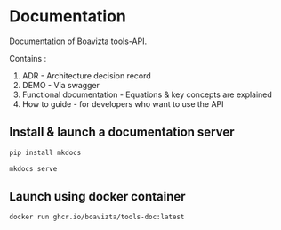 # Documentation

Documentation of Boavizta tools-API.

Contains : 
1) ADR - Architecture decision record
2) DEMO - Via swagger
3) Functional documentation - Equations & key concepts are explained
4) How to guide - for developers who want to use the API

## Install & launch a documentation server
```bash
pip install mkdocs
``` 

```bash 
mkdocs serve
``` 

## Launch using docker container

```bash
docker run ghcr.io/boavizta/tools-doc:latest
```